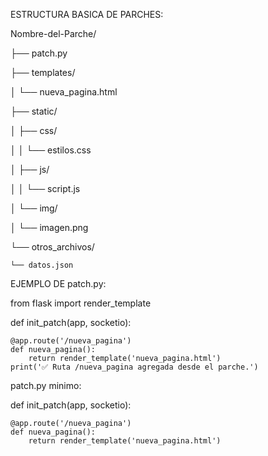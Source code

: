 ESTRUCTURA BASICA DE PARCHES:

Nombre-del-Parche/

├── patch.py

├── templates/

│   └── nueva_pagina.html

├── static/

│   ├── css/

│   │   └── estilos.css

│   ├── js/

│   │   └── script.js

│   └── img/

│       └── imagen.png

└── otros_archivos/

    └── datos.json


EJEMPLO DE patch.py:

from flask import render_template

def init_patch(app, socketio):

    @app.route('/nueva_pagina')
    def nueva_pagina():
        return render_template('nueva_pagina.html')
    print('✅ Ruta /nueva_pagina agregada desde el parche.')


patch.py minimo:

def init_patch(app, socketio):

    @app.route('/nueva_pagina')
    def nueva_pagina():
        return render_template('nueva_pagina.html')
